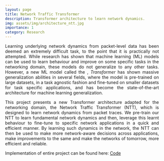 ```yaml
---
layout: page
title: Network Traffic Transformer
description: Transformer architecture to learn network dynamics.
img: assets/img/architecture_ntt.jpg
importance: 1
category: Research
---
```


<p align="justify"> Learning underlying network dynamics from packet-level data has been deemed an extremely difficult task, to the point that it is practically not attempted. While research has shown that machine learning (ML) models can be used to learn behaviour and improve on some specific tasks in the networking domain, these models do not generalize to any other tasks. However, a new ML model called the ,<i> Transformer </i>  has shown massive generalization abilities in several fields, where the model is pre-trained on large datasets, in a task agnostic fashion and fine-tuned on smaller datasets for task specific applications, and has become the state-of-the-art architecture for machine learning generalization. </p>

<p align="justify"> This project presents a new Transformer architecture adapted for the networking domain, the Network Traffic Transformer (NTT), which is designed to learn network dynamics from packet traces. We pre-train our NTT to learn fundamental network dynamics and then, leverage this learnt behaviour to fine-tune to specific network applications in a quick and efficient manner. By learning such dynamics in the network, the NTT can then be used to make more network-aware decisions across applications, make improvements to the same and make the networks of tomorrow, more efficient and reliable. </p>

Implementation of entire project can be found here: <a href="https://github.com/Siddhant-Ray/Packet-Transformer"> Code </a>






